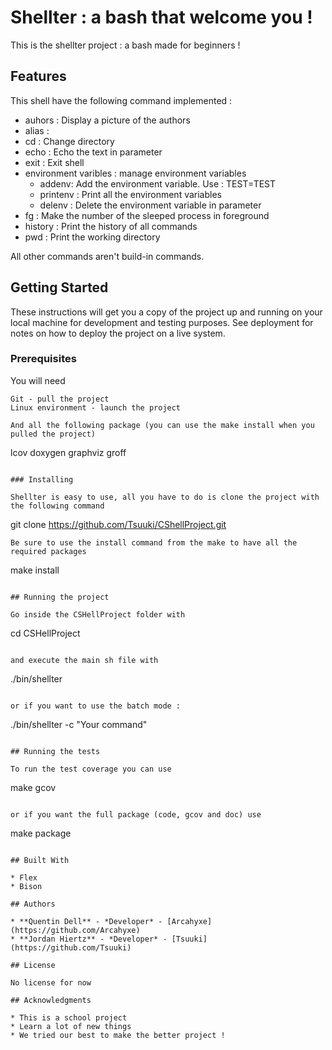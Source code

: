 # Shellter : a bash that welcome you !

This is the shellter project : a bash made for beginners !

## Features

This shell have the following command implemented : 
 * auhors : Display a picture of the authors
 * alias :
 * cd : Change directory
 * echo : Echo the text in parameter
 * exit : Exit shell
 * environment varibles : manage environment variables
     * addenv: Add the environment variable. Use : TEST=TEST
     * printenv : Print all the environment variables
     * delenv : Delete the environment variable in parameter
 * fg : Make the number of the sleeped process in foreground
 * history : Print the history of all commands
 * pwd : Print the working directory

All other commands aren't build-in commands.

## Getting Started

These instructions will get you a copy of the project up and running on your local machine for development and testing purposes. See deployment for notes on how to deploy the project on a live system.

### Prerequisites

You will need

```
Git - pull the project
Linux environment - launch the project

And all the following package (you can use the make install when you pulled the project)

```
lcov
doxygen
graphviz 
groff
```

### Installing

Shellter is easy to use, all you have to do is clone the project with the following command

```
git clone https://github.com/Tsuuki/CShellProject.git
```
Be sure to use the install command from the make to have all the required packages

```
make install
```

## Running the project

Go inside the CSHellProject folder with 

```
cd CSHellProject
```

and execute the main sh file with 

```
./bin/shellter
```

or if you want to use the batch mode : 

```
./bin/shellter -c "Your command"
```

## Running the tests

To run the test coverage you can use 

```
make gcov
```

or if you want the full package (code, gcov and doc) use 

```
make package
```

## Built With

* Flex
* Bison

## Authors

* **Quentin Dell** - *Developer* - [Arcahyxe](https://github.com/Arcahyxe)
* **Jordan Hiertz** - *Developer* - [Tsuuki](https://github.com/Tsuuki)

## License

No license for now

## Acknowledgments

* This is a school project
* Learn a lot of new things
* We tried our best to make the better project !